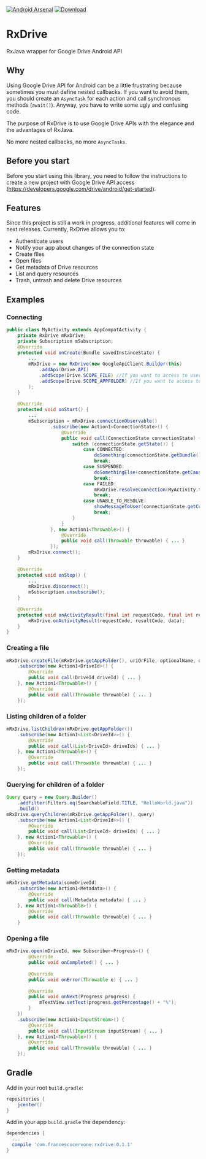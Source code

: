 [![Android Arsenal](https://img.shields.io/badge/Android%20Arsenal-RxDrive-brightgreen.svg?style=flat)](http://android-arsenal.com/details/1/3479)
[ ![Download](https://api.bintray.com/packages/francescocervone/maven/rxdrive/images/download.svg) ](https://bintray.com/francescocervone/maven/rxdrive/_latestVersion)


# RxDrive
RxJava wrapper for Google Drive Android API

## Why
Using Google Drive API for Android can be a little frustrating because sometimes you must define nested callbacks. If you want to avoid them, you should create an `AsyncTask` for each action and call synchronous methods (`await()`). Anyway, you have to write some ugly and confusing code.

The purpose of RxDrive is to use Google Drive APIs with the elegance and the advantages of RxJava.

No more nested callbacks, no more `AsyncTasks`.

## Before you start
Before you start using this library, you need to follow the instructions to create a new project with Google Drive API access (https://developers.google.com/drive/android/get-started).

## Features
Since this project is still a work in progress, additional features will come in next releases. Currently, RxDrive allows you to:
* Authenticate users
* Notify your app about changes of the connection state
* Create files
* Open files
* Get metadata of Drive resources
* List and query resources
* Trash, untrash and delete Drive resources

## Examples
### Connecting
```java
public class MyActivity extends AppCompatActivity {
    private RxDrive mRxDrive;
    private Subscription mSubscription;
    @Override
    protected void onCreate(Bundle savedInstanceState) {
    	...
    	mRxDrive = new RxDrive(new GoogleApiClient.Builder(this)
    		.addApi(Drive.API)
    		.addScope(Drive.SCOPE_FILE) //If you want to access to user files
    		.addScope(Drive.SCOPE_APPFOLDER) //If you want to access to the app folder
    	);
    }
    	
    @Override
    protected void onStart() {
        ...
        mSubscription = mRxDrive.connectionObservable()
                .subscribe(new Action1<ConnectionState>() {
                    @Override
                    public void call(ConnectionState connectionState) {
                        switch (connectionState.getState()) {
                            case CONNECTED:
                                doSomething(connectionState.getBundle());
                                break;
                            case SUSPENDED:
                                doSomethingElse(connectionState.getCause());
                                break;
                            case FAILED:
                                mRxDrive.resolveConnection(MyActivity.this, connectionState.getConnectionResult());
                                break;
                            case UNABLE_TO_RESOLVE:
                                showMessageToUser(connectionState.getConnectionResult());
                                break;
                        }
                    }
                }, new Action1<Throwable>() {
                    @Override
                    public void call(Throwable throwable) { ... }
                });
        mRxDrive.connect();
    }
    
    @Override
    protected void onStop() {
        ...
        mRxDrive.disconnect();
        mSubscription.unsubscribe();
    }
    
    @Override
    protected void onActivityResult(final int requestCode, final int resultCode, final Intent data) {
        mRxDrive.onActivityResult(requestCode, resultCode, data);
    }
}
```

### Creating a file
```java
mRxDrive.createFile(mRxDrive.getAppFolder(), uriOrFile, optionalName, optionalMimeType)
    .subscribe(new Action1<DriveId>() {
        @Override
        public void call(DriveId driveId) { ... }
    }, new Action1<Throwable>() {
        @Override
        public void call(Throwable throwable) { ... }
    });
```

### Listing children of a folder
```java
mRxDrive.listChildren(mRxDrive.getAppFolder())
    .subscribe(new Action1<List<DriveId>>() {
        @Override
        public void call(List<DriveId> driveIds) { ... }
    }, new Action1<Throwable>() {
        @Override
        public void call(Throwable throwable) { ... }
    });
```
### Querying for children of a folder
```java
Query query = new Query.Builder()
	.addFilter(Filters.eq(SearchableField.TITLE, "HelloWorld.java"))
	.build()
mRxDrive.queryChildren(mRxDrive.getAppFolder(), query)
    .subscribe(new Action1<List<DriveId>>() {
        @Override
        public void call(List<DriveId> driveIds) { ... }
    }, new Action1<Throwable>() {
        @Override
        public void call(Throwable throwable) { ... }
    });
```

### Getting metadata
```java
mRxDrive.getMetadata(someDriveId)
	.subscribe(new Action1<Metadata>() {
	    @Override
        public void call(Metadata metadata) { ... }
	}, new Action1<Throwable>() {
	    @Override
        public void call(Throwable throwable) { ... }
	}
```

### Opening a file
```java
mRxDrive.open(mDriveId, new Subscriber<Progress>() {
        @Override
        public void onCompleted() { ... }
    
        @Override
        public void onError(Throwable e) { ... }
    
        @Override
        public void onNext(Progress progress) {
            mTextView.setText(progress.getPercentage() + "%");
        }
    })
    .subscribe(new Action1<InputStream>() {
    	@Override
    	public void call(InputStream inputStream) { ... }
    }, new Action1<Throwable>() {
    	@Override
    	public void call(Throwable throwable) { ... }
    });
```
## Gradle
Add in your root `build.gradle`:
```gradle
repositories {
	jcenter()
}
```

Add in your app `build.gradle` the dependency:
```gradle
dependencies {
  ...
  compile 'com.francescocervone:rxdrive:0.1.1'
}
```
